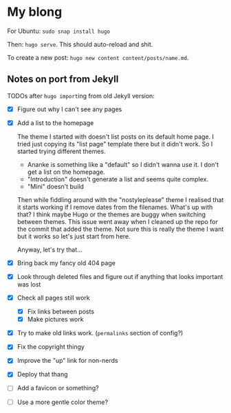 # My blong

For Ubuntu: `sudo snap install hugo`

Then: `hugo serve`. This should auto-reload and shit.

To create a new post: `hugo new content content/posts/name.md`.

## Notes on port from Jekyll

TODOs after `hugo import`ing from old Jekyll version:

- [x] Figure out why I can't see any pages
- [x] Add a list to the homepage

  The theme I started with doesn't list posts on its default home page. I tried
  just copying its "list page" template there but it didn't work. So I started
  trying different themes.

  - Ananke is something like a "default" so I didn't wanna use it. I don't get a
    list on the homepage.
  - "Introduction" doesn't generate a list and seems quite complex.
  - "Mini" doesn't build

  Then while fiddling around with the "nostyleplease" theme I realised that it
  starts working if I remove dates from the filenames. What's up with that? I
  think maybe Hugo or the themes are buggy when switching between themes. This
  issue went away when I cleaned up the repo for the commit that added the
  theme. Not sure this is really the theme I want but it works so let's just
  start from here.

  Anyway, let's try that...
- [x] Bring back my fancy old 404 page
- [x] Look through deleted files and figure out if anything that looks important
  was lost
- [x] Check all  pages still work
  - [x] Fix links between posts
  - [x] Make pictures work
- [x] Try to make old links work. (`permalinks` section of config?)
- [x] Fix the copyright thingy
- [x] Improve the "up" link for non-nerds
- [x] Deploy that thang
- [ ] Add a favicon or something?
- [ ] Use a more gentle color theme?
